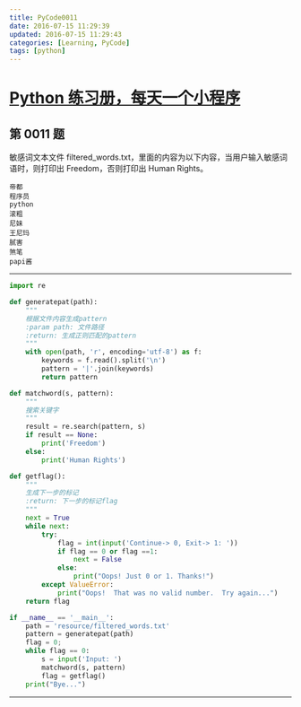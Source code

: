 ```yaml
---
title: PyCode0011
date: 2016-07-15 11:29:39
updated: 2016-07-15 11:29:43
categories: [Learning, PyCode]
tags: [python]
---
```


# [Python 练习册，每天一个小程序](https://github.com/xiaofeig/show-me-the-code)

## 第 0011 题

敏感词文本文件 filtered_words.txt，里面的内容为以下内容，当用户输入敏感词语时，则打印出 Freedom，否则打印出 Human Rights。

<!-- more -->

    帝都
    程序员
    python
    滚粗
    尼妹
    王尼玛
    腻害
    煞笔
    papi酱

------------

```python
import re

def generatepat(path):
    """
    根据文件内容生成pattern
    :param path: 文件路径
    :return: 生成正则匹配的pattern
    """
    with open(path, 'r', encoding='utf-8') as f:
        keywords = f.read().split('\n')
        pattern = '|'.join(keywords)
        return pattern

def matchword(s, pattern):
    """
    搜索关键字
    """
    result = re.search(pattern, s)
    if result == None:
        print('Freedom')
    else:
        print('Human Rights')

def getflag():
    """
    生成下一步的标记
    :return: 下一步的标记flag
    """
    next = True
    while next:
        try:
            flag = int(input('Continue-> 0, Exit-> 1: '))
            if flag == 0 or flag ==1:
                next = False
            else:
                print("Oops! Just 0 or 1. Thanks!")
        except ValueError:
            print("Oops!  That was no valid number.  Try again...")
    return flag

if __name__ == '__main__':
    path = 'resource/filtered_words.txt'
    pattern = generatepat(path)
    flag = 0;
    while flag == 0:
        s = input('Input: ')
        matchword(s, pattern)
        flag = getflag()
    print("Bye...")
```

------------
